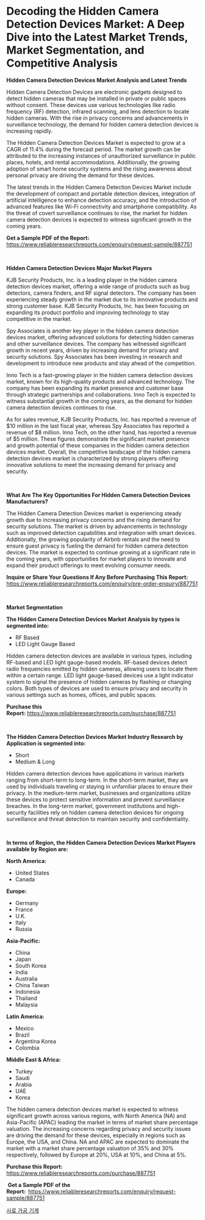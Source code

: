 <p><h1>Decoding the Hidden Camera Detection Devices Market: A Deep Dive into the Latest Market Trends, Market Segmentation, and Competitive Analysis</h1></p><p><strong>Hidden Camera Detection Devices Market Analysis and Latest Trends</strong></p>
<p><p>Hidden Camera Detection Devices are electronic gadgets designed to detect hidden cameras that may be installed in private or public spaces without consent. These devices use various technologies like radio frequency (RF) detection, infrared scanning, and lens detection to locate hidden cameras. With the rise in privacy concerns and advancements in surveillance technology, the demand for hidden camera detection devices is increasing rapidly.</p><p>The Hidden Camera Detection Devices Market is expected to grow at a CAGR of 11.4% during the forecast period. The market growth can be attributed to the increasing instances of unauthorized surveillance in public places, hotels, and rental accommodations. Additionally, the growing adoption of smart home security systems and the rising awareness about personal privacy are driving the demand for these devices.</p><p>The latest trends in the Hidden Camera Detection Devices Market include the development of compact and portable detection devices, integration of artificial intelligence to enhance detection accuracy, and the introduction of advanced features like Wi-Fi connectivity and smartphone compatibility. As the threat of covert surveillance continues to rise, the market for hidden camera detection devices is expected to witness significant growth in the coming years.</p></p>
<p><strong>Get a Sample PDF of the Report:&nbsp;</strong> <a href="https://www.reliableresearchreports.com/enquiry/request-sample/887751">https://www.reliableresearchreports.com/enquiry/request-sample/887751</a></p>
<p>&nbsp;</p>
<p><strong>Hidden Camera Detection Devices Major Market Players</strong></p>
<p><p>KJB Security Products, Inc. is a leading player in the hidden camera detection devices market, offering a wide range of products such as bug detectors, camera finders, and RF signal detectors. The company has been experiencing steady growth in the market due to its innovative products and strong customer base. KJB Security Products, Inc. has been focusing on expanding its product portfolio and improving technology to stay competitive in the market.</p><p>Spy Associates is another key player in the hidden camera detection devices market, offering advanced solutions for detecting hidden cameras and other surveillance devices. The company has witnessed significant growth in recent years, driven by increasing demand for privacy and security solutions. Spy Associates has been investing in research and development to introduce new products and stay ahead of the competition.</p><p>Inno Tech is a fast-growing player in the hidden camera detection devices market, known for its high-quality products and advanced technology. The company has been expanding its market presence and customer base through strategic partnerships and collaborations. Inno Tech is expected to witness substantial growth in the coming years, as the demand for hidden camera detection devices continues to rise.</p><p>As for sales revenue, KJB Security Products, Inc. has reported a revenue of $10 million in the last fiscal year, whereas Spy Associates has reported a revenue of $8 million. Inno Tech, on the other hand, has reported a revenue of $5 million. These figures demonstrate the significant market presence and growth potential of these companies in the hidden camera detection devices market. Overall, the competitive landscape of the hidden camera detection devices market is characterized by strong players offering innovative solutions to meet the increasing demand for privacy and security.</p></p>
<p>&nbsp;</p>
<p><strong>What Are The Key Opportunities For Hidden Camera Detection Devices Manufacturers?</strong></p>
<p><p>The Hidden Camera Detection Devices market is experiencing steady growth due to increasing privacy concerns and the rising demand for security solutions. The market is driven by advancements in technology such as improved detection capabilities and integration with smart devices. Additionally, the growing popularity of Airbnb rentals and the need to ensure guest privacy is fueling the demand for hidden camera detection devices. The market is expected to continue growing at a significant rate in the coming years, with opportunities for market players to innovate and expand their product offerings to meet evolving consumer needs.</p></p>
<p><strong>Inquire or Share Your Questions If Any Before Purchasing This Report:</strong> <a href="https://www.reliableresearchreports.com/enquiry/pre-order-enquiry/887751">https://www.reliableresearchreports.com/enquiry/pre-order-enquiry/887751</a></p>
<p>&nbsp;</p>
<p><strong>Market Segmentation</strong></p>
<p><strong>The Hidden Camera Detection Devices Market Analysis by types is segmented into:</strong></p>
<p><ul><li>RF Based</li><li>LED Light Gauge Based</li></ul></p>
<p><p>Hidden camera detection devices are available in various types, including RF-based and LED light gauge-based models. RF-based devices detect radio frequencies emitted by hidden cameras, allowing users to locate them within a certain range. LED light gauge-based devices use a light indicator system to signal the presence of hidden cameras by flashing or changing colors. Both types of devices are used to ensure privacy and security in various settings such as homes, offices, and public spaces.</p></p>
<p><strong>Purchase this Report:&nbsp;</strong><a href="https://www.reliableresearchreports.com/purchase/887751">https://www.reliableresearchreports.com/purchase/887751</a></p>
<p>&nbsp;</p>
<p><strong>The Hidden Camera Detection Devices Market Industry Research by Application is segmented into:</strong></p>
<p><ul><li>Short</li><li>Medium & Long</li></ul></p>
<p><p>Hidden camera detection devices have applications in various markets ranging from short-term to long-term. In the short-term market, they are used by individuals traveling or staying in unfamiliar places to ensure their privacy. In the medium-term market, businesses and organizations utilize these devices to protect sensitive information and prevent surveillance breaches. In the long-term market, government institutions and high-security facilities rely on hidden camera detection devices for ongoing surveillance and threat detection to maintain security and confidentiality.</p></p>
<p>&nbsp;</p>
<p><strong>In terms of Region, the Hidden Camera Detection Devices Market Players available by Region are:</strong></p>
<p>
    <p> <strong> North America: </strong>
        <ul>
            <li>United States</li>
            <li>Canada</li>
        </ul>
        </p> 
    <p> <strong> Europe: </strong>
        <ul>
            <li>Germany</li>
            <li>France</li>
            <li>U.K.</li>
            <li>Italy</li>
            <li>Russia</li>
        </ul>
        </p> 
    <p> <strong> Asia-Pacific: </strong>
        <ul>
            <li>China</li>
            <li>Japan</li>
            <li>South Korea</li>
            <li>India</li>
            <li>Australia</li>
            <li>China Taiwan</li>
            <li>Indonesia</li>
            <li>Thailand</li>
            <li>Malaysia</li>
        </ul>
        </p> 
    <p> <strong> Latin America: </strong>
        <ul>
            <li>Mexico</li>
            <li>Brazil</li>
            <li>Argentina Korea</li>
            <li>Colombia</li>
        </ul>
        </p> 
    <p> <strong> Middle East & Africa: </strong>
        <ul>
            <li>Turkey</li>
            <li>Saudi</li>
            <li>Arabia</li>
            <li>UAE</li>
            <li>Korea</li>
        </ul>
    </p>
    </p>
<p><p>The hidden camera detection devices market is expected to witness significant growth across various regions, with North America (NA) and Asia-Pacific (APAC) leading the market in terms of market share percentage valuation. The increasing concerns regarding privacy and security issues are driving the demand for these devices, especially in regions such as Europe, the USA, and China. NA and APAC are expected to dominate the market with a market share percentage valuation of 35% and 30% respectively, followed by Europe at 20%, USA at 10%, and China at 5%.</p></p>
<p><strong>Purchase this Report: </strong><a href="https://www.reliableresearchreports.com/purchase/887751">https://www.reliableresearchreports.com/purchase/887751</a></p>
<p>&nbsp;<strong>Get a Sample PDF of the Report:&nbsp;&nbsp;</strong><a href="https://www.reliableresearchreports.com/enquiry/request-sample/887751">https://www.reliableresearchreports.com/enquiry/request-sample/887751</a></p>
<p><strong></strong></p>
<p><p><a href="https://github.com/oajzkywllm460/Market-Research-Report-List-1/blob/main/64951978751.md">사료 가공 기계</a></p></p>
